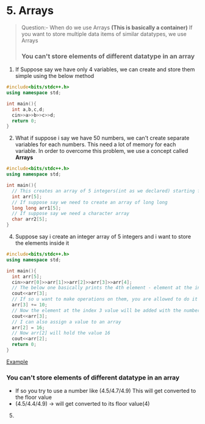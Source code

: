 # 5. Arrays

> Question:- When do we use Arrays **(This is basically a container)**
> If you want to store multiple data items of similar datatypes, we use Arrays
> ### You can't store elements of different datatype in an array

1. If Suppose say we have only 4 variables, we can create and store them simple using the below method
```C++
#include<bits/stdc++.h>
using namespace std;

int main(){
  int a,b,c,d;
  cin>>a>>b>>c>>d;
  return 0;
}
```

2. What if suppose i say we have 50 numbers, we can't create separate variables for each numbers. This need a lot of memory for each variable. In order to overcome this problem, we use a concept called **Arrays**
```C++
#include<bits/stdc++.h>
using namespace std;

int main(){
  // This creates an array of 5 integers(int as we declared) starting from index 0
  int arr[5];
  // If suppose say we need to create an array of long long
  long long arr1[5];
  // If suppose say we need a character array
  char arr2[5]; 
}
```



4. Suppose say i create an integer array of 5 integers and i want to store the elements inside it 
```C++
#include<bits/stdc++.h>
using namespace std;

int main(){
  int arr[5];
  cin>>arr[0]>>arr[1]>>arr[2]>>arr[3]>>arr[4];
  // The below one basically prints the 4th element - element at the index 3
  cout<<arr[3];
  // If so u want to make operations on them, you are allowed to do it
  arr[3] += 10;
  // Now the element at the index 3 value will be added with the number 10
  cout<<arr[3];
  // I can also assign a value to an array 
  arr[2] = 16;
  // Now arr[2] will hold the value 16
  cout<<arr[2];
  return 0;
}
```
[Example](./Example%20For%20Arrays/5_Basic_Program.cpp)   
### You can't store elements of different datatype in an array
* If so you try to use a number like (4.5/4.7/4.9) This will get converted to the floor value     
* (4.5/4.4/4.9) -> will get converted to its floor value(4)

5.



